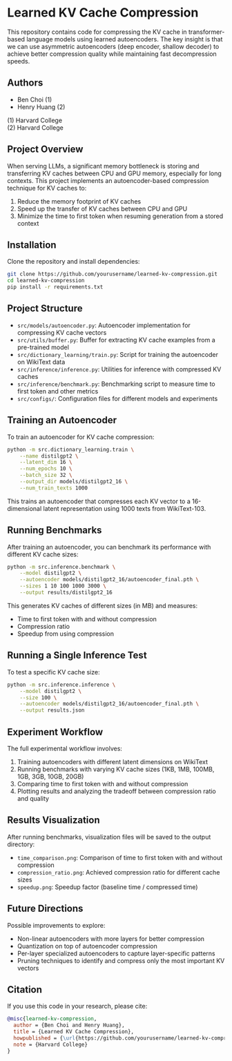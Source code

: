 # Learned KV Cache Compression

This repository contains code for compressing the KV cache in transformer-based language models using learned autoencoders. The key insight is that we can use asymmetric autoencoders (deep encoder, shallow decoder) to achieve better compression quality while maintaining fast decompression speeds.

## Authors

- Ben Choi (1)
- Henry Huang (2)

(1) Harvard College  
(2) Harvard College

## Project Overview

When serving LLMs, a significant memory bottleneck is storing and transferring KV caches between CPU and GPU memory, especially for long contexts. This project implements an autoencoder-based compression technique for KV caches to:

1. Reduce the memory footprint of KV caches
2. Speed up the transfer of KV caches between CPU and GPU
3. Minimize the time to first token when resuming generation from a stored context

## Installation

Clone the repository and install dependencies:

```bash
git clone https://github.com/yourusername/learned-kv-compression.git
cd learned-kv-compression
pip install -r requirements.txt
```

## Project Structure

- `src/models/autoencoder.py`: Autoencoder implementation for compressing KV cache vectors
- `src/utils/buffer.py`: Buffer for extracting KV cache examples from a pre-trained model
- `src/dictionary_learning/train.py`: Script for training the autoencoder on WikiText data
- `src/inference/inference.py`: Utilities for inference with compressed KV caches
- `src/inference/benchmark.py`: Benchmarking script to measure time to first token and other metrics
- `src/configs/`: Configuration files for different models and experiments

## Training an Autoencoder

To train an autoencoder for KV cache compression:

```bash
python -m src.dictionary_learning.train \
    --name distilgpt2 \
    --latent_dim 16 \
    --num_epochs 10 \
    --batch_size 32 \
    --output_dir models/distilgpt2_16 \
    --num_train_texts 1000
```

This trains an autoencoder that compresses each KV vector to a 16-dimensional latent representation using 1000 texts from WikiText-103.

## Running Benchmarks

After training an autoencoder, you can benchmark its performance with different KV cache sizes:

```bash
python -m src.inference.benchmark \
    --model distilgpt2 \
    --autoencoder models/distilgpt2_16/autoencoder_final.pth \
    --sizes 1 10 100 1000 3000 \
    --output results/distilgpt2_16
```

This generates KV caches of different sizes (in MB) and measures:
- Time to first token with and without compression
- Compression ratio
- Speedup from using compression

## Running a Single Inference Test

To test a specific KV cache size:

```bash
python -m src.inference.inference \
    --model distilgpt2 \
    --size 100 \
    --autoencoder models/distilgpt2_16/autoencoder_final.pth \
    --output results.json
```

## Experiment Workflow

The full experimental workflow involves:

1. Training autoencoders with different latent dimensions on WikiText
2. Running benchmarks with varying KV cache sizes (1KB, 1MB, 100MB, 1GB, 3GB, 10GB, 20GB)
3. Comparing time to first token with and without compression
4. Plotting results and analyzing the tradeoff between compression ratio and quality

## Results Visualization

After running benchmarks, visualization files will be saved to the output directory:
- `time_comparison.png`: Comparison of time to first token with and without compression
- `compression_ratio.png`: Achieved compression ratio for different cache sizes
- `speedup.png`: Speedup factor (baseline time / compressed time)

## Future Directions

Possible improvements to explore:
- Non-linear autoencoders with more layers for better compression
- Quantization on top of autoencoder compression
- Per-layer specialized autoencoders to capture layer-specific patterns
- Pruning techniques to identify and compress only the most important KV vectors

## Citation

If you use this code in your research, please cite:

```bibtex
@misc{learned-kv-compression,
  author = {Ben Choi and Henry Huang},
  title = {Learned KV Cache Compression},
  howpublished = {\url{https://github.com/yourusername/learned-kv-compression}},
  note = {Harvard College}
}
```
